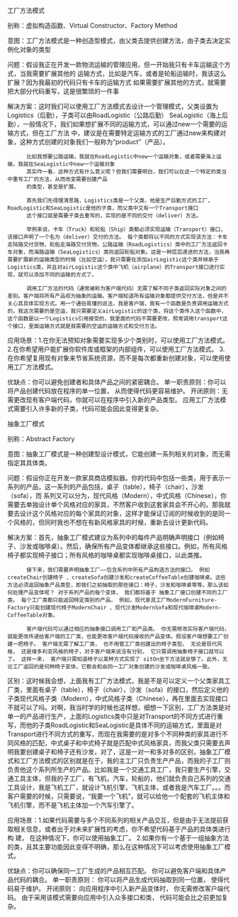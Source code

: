 工厂方法模式

别称：虚拟构造函数、Virtual Constructor、Factory Method

意图：工厂方法模式是一种创造型模式，由父类去提供创建方法，由子类去决定实例化对象的类型

问题：假设我正在开发一款物流运输的管理应用，但一开始我只有卡车运输这个方式，当我需要扩展其他的
      运输方式，比如是汽车，或者是轮船运输时，我该这么扩展？因为我最初的代码只有卡车的运输方式
      如果需要扩展其他的方式，就需要把大部分代码重写，这是很繁琐的一件事

解决方案：这时我们可以使用工厂方法模式去设计一个管理模式，父类设置为Logistics（后勤），子类可以由RoadLogistic（公路后勤）
          SeaLogistic（海上后勤），一般情况下，我们如果想扩展不同的运输方式，可以通过new一个需要的运输方式，但在工厂方法
          中，建议是在需要特定运输方式的工厂通过new来构建对象，这种方式创建的对象我们一般称为“product”（产品）。

          比如我想要公路运输，我就在RoadLogistic中new一个运输对象，或者需要海上运输，我就在SeaLogistic中new一个运输对象
          其实咋一看，这种方式有什么意义呢？但我们需要明白，我们可以在这一个特定的类当中重写工厂的方法，从而改变需要创建产品
          的类型，甚至是扩展。

          首先我们先得理清思路，Logistics类是一个父类，他是生产后勤方式的工厂，RoadLogistic和SeaLogistic是他的子类，而父类中又有一个Transport接口
          这个接口就是需要子类去重写的，实现的是不同的交付（deliver）方法。

          举例来说，卡车（Truck）和轮船（Ship）类都必须实现运输（Transport）接口， 该接口声明了一个名为（deliver）交付的方法。 每个类都将以不同的方式实现该方法：卡车走陆路交付货物，轮船走海路交付货物。公路运输（Road­Logistics）类中的工厂方法返回卡车对象，而海路运输（Sea­Logistics）类则返回轮船对象。这是一种层层递进的方法，当我再需要扩展新的运输类型的时候（比如空运），我只需要在添加airLogistic这个类并继承于Logistics类，并且对airLogistic这个类中飞机（airplane）的Transport接口进行实现，就可以添加不同的运输的方式了。

          调用工厂方法的代码（通常被称为客户端代码）无需了解不同子类返回实际对象之间的差别。客户端将所有产品视为抽象的运输。客户端知道所有运输对象都提供交付方法，但是并不关心其具体实现方式。用一个通俗易懂的说法，我是客户端，我有一个函数是负责调用运输方式的，我这次需要的是空运，我只需要定义airLogistic的这个类，将这个类传入这个函数中，这个函数是以一个Logistics引用接受的，我里面的代码不需要更改，照常调用transport这个接口，里面运输方式就是我需要的空运的运输方式和交付方法。

应用场景：1.在你无法预知对象需要实现多少个类别时，可以使用工厂方法模式。
          2.在你希望用户能扩展你软件库或框架的内部组件，可以使用工厂方法模式。
          3.在你希望复用现有对象来节省系统资源，而不是每次都重新创建对象，可以使用使用工厂方法模式。

优缺点：你可以避免创建者和具体产品之间的紧密耦合。
        单一职责原则：你可以将产品创建代码放在程序的单一位置， 从而使得代码更容易维护。
        开闭原则：无需更改现有客户端代码，你就可以在程序中引入新的产品类型。
        应用工厂方法模式需要引入许多新的子类，代码可能会因此变得更复杂。


抽象工厂模式

别称：Abstract Factory

意图：抽象工厂模式是一种创建型设计模式，它能创建一系列相关的对象，而无需指定其具体类。

问题：假设你正在开发一款家具商店模拟器。你的代码中包括一些类，用于表示一系列的产品，这一系列的产品包括，桌子（table），椅子（chair），沙发（sofa），而
      系列又可以分为，现代风格（Modern），中式风格（Chinese），你需要去单独设计单个风格对应的家具，不然客户收到这套家具会不开心的。那我就要去设计这个风格对应的每个家具的对象，这样才能保证订阅的时候收到的是同一个风格的，但同时我也不想在有新风格家具的时候，重新去设计更新代码。

解决方案：首先，抽象工厂模式建议为系列中的每件产品明确声明接口（例如椅子、沙发或咖啡桌）。然后，确保所有产品变体都继承这些接口。例如，所有风格
          椅子都实现椅子接口；所有风格的咖啡桌都实现咖啡桌接口，以此类推。
          
          接下来，我们需要声明抽象工厂——包含系列中所有产品构造方法的接口。 例如 create­Chair创建椅子 、create­Sofa创建沙发和create­Coffee­Table创建咖啡桌。这些方法必须返回抽象产品类型，即我们之前抽取的那些接口：椅子，沙发和咖啡桌等等。那么该如何处理产品变体呢？ 对于系列产品的每个变体， 我们都将基于 抽象工厂接口创建不同的工厂类。 每个工厂类都只能返回特定类别的产品， 例如，现代家具工厂Modern­Furniture­Factory只能创建现代椅子Modern­Chair 、现代沙发Modern­Sofa和现代咖啡桌Modern­Coffee­Table对象。
          
          客户端代码可以通过相应的抽象接口调用工厂和产品类。 你无需修改实际客户端代码，就能更改传递给客户端的工厂类，也能更改客户端代码接收的产品变体。假设客户端想要工厂创建一把椅子。 客户端无需了解工厂类， 也不用管工厂类创建出的椅子类型。 无论是现代风格， 还是维多利亚风格的椅子，对于客户端来说没有分别， 它只需调用抽象椅子接口就可以了。 这样一来， 客户端只需知道椅子以某种方式实现了 sit­On坐下方法就足够了。此外，无论工厂返回的是何种椅子变体，它都会和由同一工厂对象创建的沙发或咖啡桌风格一致。



区别：这时候我会想，上面我有工厂方法模式，我是不是可以定义一个父类家具工厂类，里面有桌子（table），椅子（chair），沙发（sofa）的接口，然后定义他的
      子类现代风格子类（Modern），中式风格子类（Chinese），再在里面去实现接口不就可以了吗。对啊，我当时学的时候也这样想，细想一下区别，工厂方法类是对单一的产品进行生产，上面的Logistics类中只是对Transport的不同方式进行重写，而他的子类RoadLogistic和SeaLogistic是具体不同的运输方式，里面是对Transport进行不同方式的重写，而现在我需要的是对多个不同种类的家具进行不同风格的匹配，中式桌子和中式椅子就是匹配中式风格家具，而我父类只需要去声明我要创建桌子和椅子还有沙发，对了，这是一对一和多对多的区别，抽象工厂模式和工厂方法模式的区别就是在于，我的主工厂只负责生产产品，而我的子工厂则负责他这个系列所生产的产品。比如我是一个交通工具工厂，我只要生产引擎，交通工具主体，但我的子工厂，有飞机，汽车，轮船的，他们就负责自己系列的交通工具设计，我是飞机工厂，就设计飞机引擎，飞机主体，或者我是汽车工厂。。。而客户需要的时候，只需要说，“我要一个飞机”，就可以给他一个配套的飞机主体和飞机引擎，而不是飞机主体加一个汽车引擎了。

应用场景：1.如果代码需要与多个不同系列的相关产品交互，但是由于无法提前获取相关信息，或者出于对未来扩展性的考虑，你不希望代码基于产品的具体类进行构
            建， 在这种情况下，你可以使用抽象工厂。
          2.如果你有一个基于一组抽象方法的类，且其主要功能因此变得不明确，那么在这种情况下可以考虑使用抽象工厂模式。

优缺点：你可以确保同一工厂生成的产品相互匹配。
        你可以避免客户端和具体产品代码的耦合。
        单一职责原则： 你可以将产品生成代码抽取到同一位置， 使得代码易于维护。
        开闭原则： 向应用程序中引入新产品变体时， 你无需修改客户端代码。
        由于采用该模式需要向应用中引入众多接口和类， 代码可能会比之前更加复杂。
        


          
          



